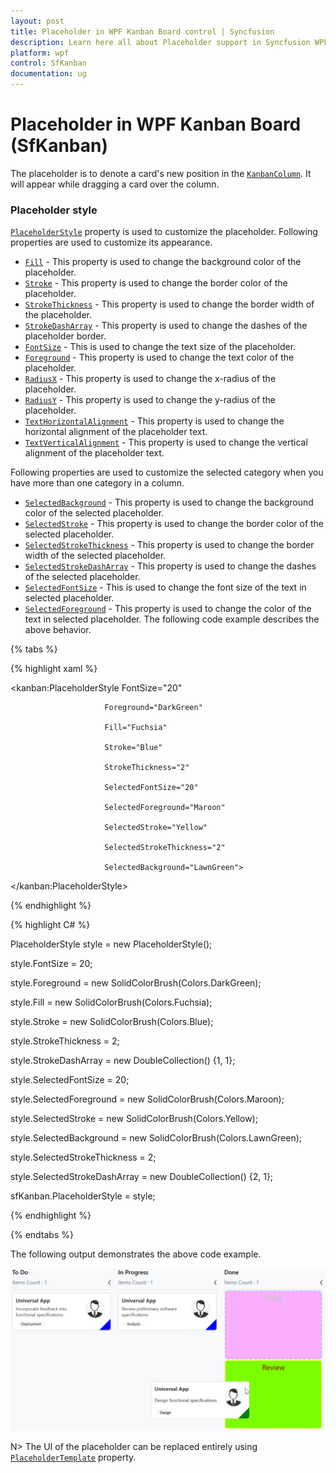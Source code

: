```yaml
---
layout: post
title: Placeholder in WPF Kanban Board control | Syncfusion
description: Learn here all about Placeholder support in Syncfusion WPF Kanban Board (SfKanban) control and more.
platform: wpf
control: SfKanban
documentation: ug
---
```


# Placeholder in WPF Kanban Board (SfKanban)

The placeholder is to denote a card's new position in the [`KanbanColumn`](https://help.syncfusion.com/cr/wpf/Syncfusion.UI.Xaml.Kanban.KanbanColumn.html). It will appear while dragging a card over the column.

### Placeholder style

[`PlaceholderStyle`](https://help.syncfusion.com/cr/wpf/Syncfusion.UI.Xaml.Kanban.SfKanban.html#Syncfusion_UI_Xaml_Kanban_SfKanban_PlaceholderStyle) property is used to customize the placeholder. Following properties are used to customize its appearance.

* [`Fill`](https://help.syncfusion.com/cr/wpf/Syncfusion.UI.Xaml.Kanban.PlaceholderStyle.html#Syncfusion_UI_Xaml_Kanban_PlaceholderStyle_Fill)  	 - This property is used to change the background color of the placeholder.
* [`Stroke`](https://help.syncfusion.com/cr/wpf/Syncfusion.UI.Xaml.Kanban.PlaceholderStyle.html#Syncfusion_UI_Xaml_Kanban_PlaceholderStyle_Stroke) 	 	 - This property is used to change the border color of the placeholder.
* [`StrokeThickness`](https://help.syncfusion.com/cr/wpf/Syncfusion.UI.Xaml.Kanban.PlaceholderStyle.html#Syncfusion_UI_Xaml_Kanban_PlaceholderStyle_StrokeThickness)  	 - This property is used to change the border width of the placeholder.
* [`StrokeDashArray`](https://help.syncfusion.com/cr/wpf/Syncfusion.UI.Xaml.Kanban.PlaceholderStyle.html#Syncfusion_UI_Xaml_Kanban_PlaceholderStyle_StrokeDashArray)     - This property is used to change the dashes of the placeholder border.
* [`FontSize`](https://help.syncfusion.com/cr/wpf/Syncfusion.UI.Xaml.Kanban.PlaceholderStyle.html#Syncfusion_UI_Xaml_Kanban_PlaceholderStyle_FontSize)            - This is used to change the text size of the placeholder.
* [`Foreground`](https://help.syncfusion.com/cr/wpf/Syncfusion.UI.Xaml.Kanban.PlaceholderStyle.html#Syncfusion_UI_Xaml_Kanban_PlaceholderStyle_Foreground)           - This property is used to change the text color of the placeholder.
* [`RadiusX`](https://help.syncfusion.com/cr/wpf/Syncfusion.UI.Xaml.Kanban.PlaceholderStyle.html#Syncfusion_UI_Xaml_Kanban_PlaceholderStyle_RadiusX) - This property is used to change the x-radius of the placeholder.
* [`RadiusY`](https://help.syncfusion.com/cr/wpf/Syncfusion.UI.Xaml.Kanban.PlaceholderStyle.html#Syncfusion_UI_Xaml_Kanban_PlaceholderStyle_RadiusY) - This property is used to change the y-radius of the placeholder.
* [`TextHorizontalAlignment`](https://help.syncfusion.com/cr/wpf/Syncfusion.UI.Xaml.Kanban.PlaceholderStyle.html#Syncfusion_UI_Xaml_Kanban_PlaceholderStyle_TextHorizontalAlignment) - This property is used to change the horizontal alignment of the placeholder text.
* [`TextVerticalAlignment`](https://help.syncfusion.com/cr/wpf/Syncfusion.UI.Xaml.Kanban.PlaceholderStyle.html#Syncfusion_UI_Xaml_Kanban_PlaceholderStyle_TextVerticalAlignment) - This property is used to change the vertical alignment of the placeholder text.

Following properties are used to customize the selected category when you have more than one category in a column.

* [`SelectedBackground`](https://help.syncfusion.com/cr/wpf/Syncfusion.UI.Xaml.Kanban.PlaceholderStyle.html#Syncfusion_UI_Xaml_Kanban_PlaceholderStyle_SelectedBackground) 	- This property is used to change the background color of the selected placeholder.
* [`SelectedStroke`](https://help.syncfusion.com/cr/wpf/Syncfusion.UI.Xaml.Kanban.PlaceholderStyle.html#Syncfusion_UI_Xaml_Kanban_PlaceholderStyle_SelectedStroke) 		- This property is used to change the border color of the selected placeholder.
* [`SelectedStrokeThickness`](https://help.syncfusion.com/cr/wpf/Syncfusion.UI.Xaml.Kanban.PlaceholderStyle.html#Syncfusion_UI_Xaml_Kanban_PlaceholderStyle_SelectedStrokeThickness) 	- This property is used to change the border width of the selected placeholder.
* [`SelectedStrokeDashArray`](https://help.syncfusion.com/cr/wpf/Syncfusion.UI.Xaml.Kanban.PlaceholderStyle.html#Syncfusion_UI_Xaml_Kanban_PlaceholderStyle_SelectedStrokeDashArray)     - This property is used to change the dashes of the selected placeholder.
* [`SelectedFontSize`](https://help.syncfusion.com/cr/wpf/Syncfusion.UI.Xaml.Kanban.PlaceholderStyle.html#Syncfusion_UI_Xaml_Kanban_PlaceholderStyle_SelectedFontSize)            - This is used to change the font size of the text in selected placeholder.
* [`SelectedForeground`](https://help.syncfusion.com/cr/wpf/Syncfusion.UI.Xaml.Kanban.PlaceholderStyle.html#Syncfusion_UI_Xaml_Kanban_PlaceholderStyle_SelectedForeground)           - This property is used to change the color of the text in selected placeholder.
The following code example describes the above behavior.

{% tabs %}

{% highlight xaml %}

<kanban:PlaceholderStyle FontSize="20"

                         Foreground="DarkGreen"

                         Fill="Fuchsia"

                         Stroke="Blue"

                         StrokeThickness="2"

                         SelectedFontSize="20"

                         SelectedForeground="Maroon"

                         SelectedStroke="Yellow"

                         SelectedStrokeThickness="2"

                         SelectedBackground="LawnGreen">

</kanban:PlaceholderStyle>


{% endhighlight %}

{% highlight C# %}

PlaceholderStyle style = new PlaceholderStyle();

style.FontSize = 20;

style.Foreground = new SolidColorBrush(Colors.DarkGreen);

style.Fill = new SolidColorBrush(Colors.Fuchsia);

style.Stroke = new SolidColorBrush(Colors.Blue);

style.StrokeThickness = 2;

style.StrokeDashArray = new DoubleCollection() {1, 1};

style.SelectedFontSize = 20;

style.SelectedForeground = new SolidColorBrush(Colors.Maroon);

style.SelectedStroke = new SolidColorBrush(Colors.Yellow);

style.SelectedBackground = new SolidColorBrush(Colors.LawnGreen);

style.SelectedStrokeThickness = 2;

style.SelectedStrokeDashArray = new DoubleCollection() {2, 1};

sfKanban.PlaceholderStyle = style;

{% endhighlight %}

{% endtabs %}

The following output demonstrates the above code example.

![Placeholder support in WPF SfKanban](SfKanban_images/PlaceholderStyle.png)

N> The UI of the placeholder can be replaced entirely using [`PlaceholderTemplate`](https://help.syncfusion.com/cr/wpf/Syncfusion.UI.Xaml.Kanban.PlaceholderStyle.html#Syncfusion_UI_Xaml_Kanban_PlaceholderStyle_PlaceholderTemplate) property.
